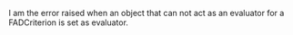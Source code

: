 I am the error raised when an object that can not act as an evaluator for a FADCriterion is set as evaluator.